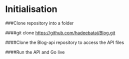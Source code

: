 # Initialisation

###Clone repository into a folder

####git clone https://github.com/hadeebataj/Blog.git 

####Clone the Blog-api repository to access the API files

####Run the API and Go live
